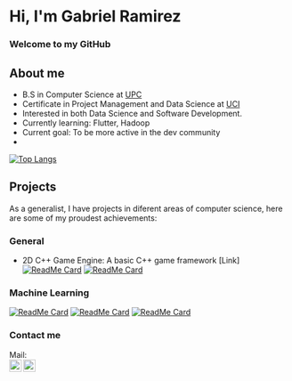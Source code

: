 # Hi, I'm Gabriel Ramirez
### Welcome to my GitHub

## About me
- B.S in Computer Science at [UPC]
- Certificate in Project Management and Data Science at [UCI]
- Interested in both Data Science and Software Development.
- Currently learning: Flutter, Hadoop
- Current goal: To be more active in the dev community
- 

[![Top Langs](https://github-readme-stats.vercel.app/api/top-langs/?username=GaEsRaRe)](https://github.com/anuraghazra/github-readme-stats)

## Projects 
As a generalist, I have projects in diferent areas of computer science, here are some of my proudest achievements:

### General

- 2D C++ Game Engine: A basic C++ game framework [Link]
[![ReadMe Card](https://github-readme-stats.vercel.app/api/pin/?username=GaEsRaRe&repo=Game_Engine_CPP)](https://github.com/GaEsRaRe/Game_Engine_CPP/)
[![ReadMe Card](https://github-readme-stats.vercel.app/api/pin/?username=GaEsRaRe&repo=Game_Engine_CPP)](https://github.com/GaEsRaRe/A_star_LUA_game/)

### Machine Learning

[![ReadMe Card](https://github-readme-stats.vercel.app/api/pin/?username=GaEsRaRe&repo=BayesianEngineCPP)](https://github.com/GaEsRaRe/BayesianEngineCPP/)
[![ReadMe Card](https://github-readme-stats.vercel.app/api/pin/?username=GaEsRaRe&repo=papers)](https://github.com/GaEsRaRe/papers/)
[![ReadMe Card](https://github-readme-stats.vercel.app/api/pin/?username=GaEsRaRe&repo=ImageProcessing_Projects)](https://github.com/GaEsRaRe/ImageProcessing_Projects/)



### Contact me
Mail:
<br>
[<img align="left" alt="GaEsRaRe | LinkedIn" width="22px" src="https://cdn.jsdelivr.net/npm/simple-icons@v3/icons/linkedin.svg" />][Linkedin]
[<img align="left" alt="GaEsRaRe | GMail" width="22px" src="https://cdn.jsdelivr.net/npm/simple-icons@v3/icons/gmail.svg" />][Mail]





[UPC]: https://www.upc.edu.pe
[UCI]: https://ce.uci.edu
[Mail]: mailto:gaesrare@gmail.com
[Linkedin]: https://www.linkedin.com/in/justsomecode/



